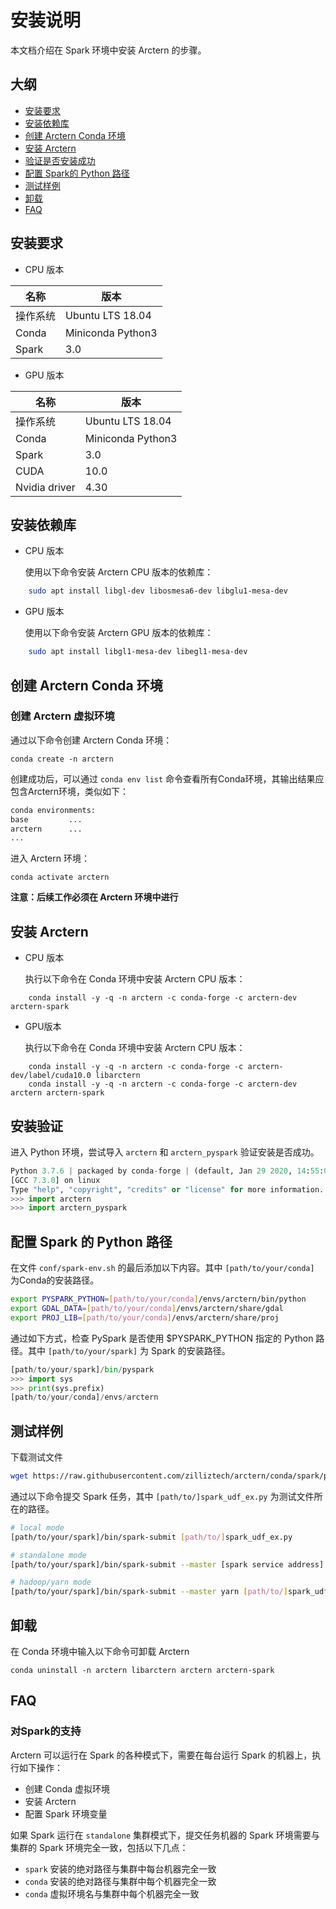 # 安装说明
本文档介绍在 Spark 环境中安装 Arctern 的步骤。

## 大纲
* [安装要求](#prerequisities)
* [安装依赖库](#installdependency)
* [创建 Arctern Conda 环境](#constructenv)
* [安装 Arctern](#install)
* [验证是否安装成功](#verification)
* [配置 Spark的 Python 路径](#pathconfiguration)
* [测试样例](#test)
* [卸载](#uninstallation)
* [FAQ](#faq)


## <span id = "prerequisities">安装要求</span>

* CPU 版本

|  名称    |   版本     |
| ---------- | ------------ |
| 操作系统 |Ubuntu LTS 18.04|
| Conda  | Miniconda Python3  |
| Spark | 3.0  |


* GPU 版本

|  名称    |   版本     |
| ---------- | ------------ |
| 操作系统 |Ubuntu LTS 18.04|
| Conda | Miniconda Python3  |
| Spark | 3.0  |
|CUDA|10.0|
|Nvidia driver|4.30|



## <span id = "installdependency">安装依赖库</span>


* CPU 版本

  使用以下命令安装 Arctern CPU 版本的依赖库：
```bash
    sudo apt install libgl-dev libosmesa6-dev libglu1-mesa-dev
```

* GPU 版本


  使用以下命令安装 Arctern GPU 版本的依赖库：
```bash
    sudo apt install libgl1-mesa-dev libegl1-mesa-dev
```



## <span id = "constructenv">创建 Arctern Conda 环境</span>

### 创建 Arctern 虚拟环境

通过以下命令创建 Arctern Conda 环境：

`conda create -n arctern`

创建成功后，可以通过 `conda env list` 命令查看所有Conda环境，其输出结果应包含Arctern环境，类似如下：
  
  ```bash
  conda environments:
  base         ...
  arctern      ...
  ...
  ```

 进入 Arctern 环境：

  `conda activate arctern`


**注意：后续工作必须在 Arctern 环境中进行**



## <span id = "install">安装 Arctern</span>


* CPU 版本

  执行以下命令在 Conda 环境中安装 Arctern CPU 版本：

```shell
    conda install -y -q -n arctern -c conda-forge -c arctern-dev arctern-spark
```

* GPU版本

  执行以下命令在 Conda 环境中安装 Arctern CPU 版本：  

```shell
    conda install -y -q -n arctern -c conda-forge -c arctern-dev/label/cuda10.0 libarctern
    conda install -y -q -n arctern -c conda-forge -c arctern-dev arctern arctern-spark
```



## <span id = "verification">安装验证</span>

进入 Python 环境，尝试导入 `arctern` 和 `arctern_pyspark` 验证安装是否成功。

```python
Python 3.7.6 | packaged by conda-forge | (default, Jan 29 2020, 14:55:04)
[GCC 7.3.0] on linux
Type "help", "copyright", "credits" or "license" for more information.
>>> import arctern
>>> import arctern_pyspark
```

## <span id = "pathconfiguration">配置 Spark 的 Python 路径</span>

在文件 `conf/spark-env.sh` 的最后添加以下内容。其中 `[path/to/your/conda]` 为Conda的安装路径。

```bash
export PYSPARK_PYTHON=[path/to/your/conda]/envs/arctern/bin/python
export GDAL_DATA=[path/to/your/conda]/envs/arctern/share/gdal
export PROJ_LIB=[path/to/your/conda]/envs/arctern/share/proj
```

通过如下方式，检查 PySpark 是否使用 $PYSPARK_PYTHON 指定的 Python 路径。其中 `[path/to/your/spark]` 为 Spark 的安装路径。

```python
[path/to/your/spark]/bin/pyspark
>>> import sys
>>> print(sys.prefix)
[path/to/your/conda]/envs/arctern
```



## <span id = "test">测试样例</span>

下载测试文件

```bash
wget https://raw.githubusercontent.com/zilliztech/arctern/conda/spark/pyspark/examples/gis/spark_udf_ex.py
```

通过以下命令提交 Spark 任务，其中 `[path/to/]spark_udf_ex.py` 为测试文件所在的路径。

```bash
# local mode
[path/to/your/spark]/bin/spark-submit [path/to/]spark_udf_ex.py

# standalone mode
[path/to/your/spark]/bin/spark-submit --master [spark service address] [path/to/]spark_udf_ex.py

# hadoop/yarn mode
[path/to/your/spark]/bin/spark-submit --master yarn [path/to/]spark_udf_ex.py
```

## <span id = "uninstallation">卸载</span>

在 Conda 环境中输入以下命令可卸载 Arctern

```shell
conda uninstall -n arctern libarctern arctern arctern-spark
```

## <span id = "faq">FAQ</span>

### 对Spark的支持

Arctern 可以运行在 Spark 的各种模式下，需要在每台运行 Spark 的机器上，执行如下操作：

* 创建 Conda 虚拟环境
* 安装 Arctern
* 配置 Spark 环境变量

如果 Spark 运行在 `standalone` 集群模式下，提交任务机器的 Spark 环境需要与集群的 Spark 环境完全一致，包括以下几点：

* `spark` 安装的绝对路径与集群中每台机器完全一致
* `conda` 安装的绝对路径与集群中每个机器完全一致
* `conda` 虚拟环境名与集群中每个机器完全一致


